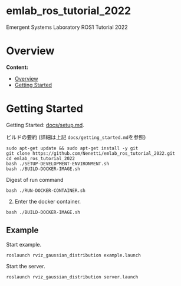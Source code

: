# emlab_ros_tutorial_2022
Emergent Systems Laboratory ROS1 Tutorial 2022
<!--
# ----------------------------------------------------------------------------------------------------------------------
#
#   Overview
#
# ----------------------------------------------------------------------------------------------------------------------
--->

# Overview <a id="Overview"></a>

**Content:**

* [Overview](#Overview)
* [Getting Started](#Setup)

<!--
# ----------------------------------------------------------------------------------------------------------------------
#
#   Setup
#
# ----------------------------------------------------------------------------------------------------------------------
--->
# Getting Started <a id="Setup"></a>

Getting Started: [docs/setup.md](docs/getting_started.md).

ビルドの要約
(詳細は上記 `docs/getting_started.md`を参照)
```
sudo apt-get update && sudo apt-get install -y git 
git clone https://github.com/Nenetti/emlab_ros_tutorial_2022.git
cd emlab_ros_tutorial_2022
bash ./SETUP-DEVELOPMENT-ENVIRONMENT.sh
bash ./BUILD-DOCKER-IMAGE.sh
```

Digest of run command
```
bash ./RUN-DOCKER-CONTAINER.sh
```

2. Enter the docker container.
```
bash ./BUILD-DOCKER-IMAGE.sh
```


<!--
# ----------------------------------------------------------------------------------------------------------------------
#
#   Example
#
# ----------------------------------------------------------------------------------------------------------------------
--->

## Example <a id="Example"></a>

Start example.

    roslaunch rviz_gaussian_distribution example.launch

Start the server.

    roslaunch rviz_gaussian_distribution server.launch
